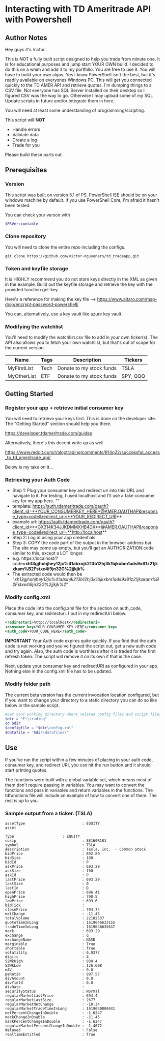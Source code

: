 # **Interacting with TD Ameritrade API with Powershell**

## Author Notes
Hey guys it's Victor. 

This is NOT a fully built script designed to help you trade from minute one. It is for educational purposes and jump start YOUR OWN build. I decided to do this on a whim and add it to my portfolio. You are free to use it. You will have to build your own algos. Yes I know PowerShell isn't the best, but it's readily available on everyones Windows PC. This will get you connected quickly to the TD AMER API and retrieve quotes. I'm dumping things to a CSV file. Not everyone has SQL Server installed on their desktop so I figured CSV was the way to go. Otherwise I may upload some of my SQL Update scripts in future and/or integrate them in here. 

You will need at least some understanding of programming/scripting.

This script will **NOT**
* Handle errors
* Validate data
* Create a log
* Trade for you

Please build these parts out. 

## Prerequisites

### Version
This script was built on version 5.1 of PS. PowerShell ISE should be on your windows machine by default. If you use PowerShell Core, I'm afraid it hasn't been tested.

You can check your verson with 
```powershell
$PSVersiontable
 ```
### Clone repository
You will need to clone the entire repo including the configs.

```ssh
git clone https://github.com/victor-nguyeners/td_tradeapp.git
```

### Token and keyfile storage
It is HIGHLY recommend you do not store keys directly in the XML as given in the example. Build out the keyfile storage and retrieve the key with the provided function get-key.

Here's a reference for making the key file --> https://www.altaro.com/msp-dojo/encrypt-password-powershell/ 

You can, alternatively, use a key vault like azure key vault.

### Modifying the watchlist
You'll need to modify the watchlist.csv file to add in your own ticker(s). The API also allows you to fetch your own watchlist, but that's out of scope for the current version.

| Name | Tags | Description | Tickers
| ------------- | ------------- |------------- |------------- |
| MyFirstList | Tech | Donate to my stock funds | TSLA |
| MyOtherList | ETF | Donate to my stock funds | SPY, QQQ |


## Getting Started

### Register your app + retrieve initial consumer key

You will need to retrieve your keys first. This is done on the developer site. The "Getting Started" section should help you there. 

https://developer.tdameritrade.com/guides

Alternatively, there's this decent write up as well.

https://www.reddit.com/r/algotrading/comments/914q22/successful_access_to_td_ameritrade_api/

Below is my take on it... 

### Retrieving your Auth Code

* Step 1: Plug your consumer key and redirect uri into this URL and navigate to it. For testing, I used localhost and I'll use a fake consumer key for my app here.  ""
 * template: https://auth.tdameritrade.com/oauth?client_id=**YOUR_CONSUMERKEY_HERE*@AMER.OAUTHAP&response_type=code&redirect_uri=**YOUR_REDIRECT_URI**
 * example url: https://auth.tdameritrade.com/oauth?client_id=**GX314K34JJKDMMXHB4DX**@AMER.OAUTHAP&response_type=code&redirect_uri=**http://localhost**
* Step 2: Log in using your app credentials
* Step 3: COPY the code part of the output in the browser address bar. The site may come up empty, but you'll get an AUTHORIZATION code similar to this, except a LOT longer.
 * e.g. https://localhost/?code=**xh13gjhohjhey12jx%41abxnjk213b12hj3k1bjkxbm1ads9x81z21jkxkam%B2Fstxe4i9jn32G%2jjkjk%**
 * The extracted code would then be "_xh13gjhohjhey12jx%41abxnjk213b12hj3k1bjkxbm1ads9x81z21jkxkam%B2Fstxe4i9jn32G%2jjkjk%2_"

### Modify config.xml
Place the code into the config.xml file for the section on auth_code, consumer key, and redirecturi. I put in my redirectUri below.
```xml
<redirecturi>http://localhost</redirecturi>
<consumer_key>YOUR_CONSUMER_KEY_HERE</consumer_key>
<auth_code>YOUR_CODE_HERE</auth_code>
```
**IMPORTANT** Your Auth code expires quite quickly. If you find that the auth code is not working and you've figured the script out, get a new auth code and try again.
Also, the auth code is worthless after it is traded for the first refresh token. The script will remove it on its own if that is the case.

Next, update your consumer key and redirectURI as configured in your app. Nothing else in the config.xml file has to be updated. 

### Modify folder path
The current beta version has the current invocation location configured, but if you want to change your directory to a static directory you can do so like below in the sample script.

```powershell
#Set your working directory where related config files and script files are held. 
$dir = "E:\trading"
cd $dir
$configfile = "$dir\config.xml"
$datafile = "$dir\datafiles\"
```

## Use

If you've run the script within a few minutes of placing in your auth code, consumer key, and redirect URI,  you can hit the run button and it should start printing quotes. 

The functions were built with a global variable set, which means most of them don't require passing in variables. You may want to convert the functions and pass in variables and return variables in the functions. The tdfunctions file will include an example of how to convert one of them. The rest is up to you.


### Sample output from a ticker. (TSLA)
```
assetType                          : EQUITY
asset

Type                      : EQUITY
cusip                              : 88160R101
symbol                             : TSLA
description                        : Tesla, Inc.  - Common Stock
bidPrice                           : 692.89
bidSize                            : 100
bidId                              : P
askPrice                           : 693.29
askSize                            : 100
askId                              : P
lastPrice                          : 693.29
lastSize                           : 0
lastId                             : D
openPrice                          : 696.41
highPrice                          : 708.5
lowPrice                           : 693.6
bidTick                            :
closePrice                         : 704.74
netChange                          : -11.45
totalVolume                        : 22182537
quoteTimeInLong                    : 1619646633155
tradeTimeInLong                    : 1619646635637
mark                               : 693.29
exchange                           : q
exchangeName                       : NASD
marginable                         : True
shortable                          : True
volatility                         : 0.0377
digits                             : 4
52WkHigh                           : 900.4
52WkLow                            : 136.608
nAV                                : 0.0
peRatio                            : 997.57
divAmount                          : 0.0
divYield                           : 0.0
divDate                            :
securityStatus                     : Normal
regularMarketLastPrice             : 694.4
regularMarketLastSize              : 2677
regularMarketNetChange             : -10.34
regularMarketTradeTimeInLong       : 1619640000441
netPercentChangeInDouble           : -1.6247
markChangeInDouble                 : -11.45
markPercentChangeInDouble          : -1.6247
regularMarketPercentChangeInDouble : -1.4672
delayed                            : False
realtimeEntitled                   : True
```

	
